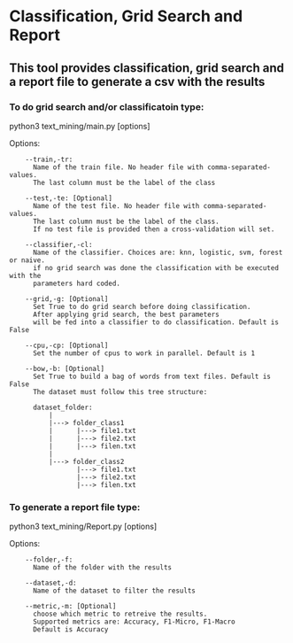 # Classification, Grid Search and Report

## This tool provides classification, grid search and a report file to generate a csv with the results 

### To do grid search and/or classificatoin type:

python3 text_mining/main.py [options] 

  Options:

        --train,-tr: 
          Name of the train file. No header file with comma-separated-values. 
          The last column must be the label of the class

        --test,-te: [Optional] 
          Name of the test file. No header file with comma-separated-values. 
          The last column must be the label of the class.
          If no test file is provided then a cross-validation will set.

        --classifier,-cl: 
          Name of the classifier. Choices are: knn, logistic, svm, forest or naive.
          if no grid search was done the classification with be executed with the
          parameters hard coded.

        --grid,-g: [Optional] 
          Set True to do grid search before doing classification. 
          After applying grid search, the best parameters
          will be fed into a classifier to do classification. Default is False

        --cpu,-cp: [Optional]
          Set the number of cpus to work in parallel. Default is 1 
        
        --bow,-b: [Optional]
          Set True to build a bag of words from text files. Default is False
          The dataset must follow this tree structure:

          dataset_folder:
              |
              |---> folder_class1
              |      |---> file1.txt
              |      |---> file2.txt
              |      |---> filen.txt
              |
              |---> folder_class2
                     |---> file1.txt
                     |---> file2.txt
                     |---> filen.txt

### To generate a report file type:

python3 text_mining/Report.py [options]

  Options:
        
        --folder,-f:
          Name of the folder with the results

        --dataset,-d:
          Name of the dataset to filter the results

        --metric,-m: [Optional]
          choose which metric to retreive the results. 
          Supported metrics are: Accuracy, F1-Micro, F1-Macro
          Default is Accuracy

